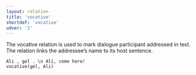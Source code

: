 ```yaml
---
layout: relation
title: 'vocative'
shortdef: 'vocative'
udver: '2'
---
```


The vocative relation is used to mark dialogue participant addressed in text.
The relation links the addressee’s name to its host sentence.

~~~ sdparse
Ali , gel . \n Ali, come here!
vocative(gel, Ali)
~~~
<!-- Interlanguage links updated Pá kvě 14 11:09:22 CEST 2021 -->
